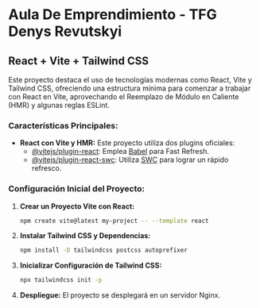 # Aula De Emprendimiento - TFG Denys Revutskyi

## React + Vite + Tailwind CSS

Este proyecto destaca el uso de tecnologías modernas como React, Vite y Tailwind CSS, ofreciendo una estructura mínima para comenzar a trabajar con React en Vite, aprovechando el Reemplazo de Módulo en Caliente (HMR) y algunas reglas ESLint.

### Características Principales:
- **React con Vite y HMR:** Este proyecto utiliza dos plugins oficiales:
  - [@vitejs/plugin-react](https://github.com/vitejs/vite-plugin-react/blob/main/packages/plugin-react/README.md): Emplea [Babel](https://babeljs.io/) para Fast Refresh.
  - [@vitejs/plugin-react-swc](https://github.com/vitejs/vite-plugin-react-swc): Utiliza [SWC](https://swc.rs/) para lograr un rápido refresco.

### Configuración Inicial del Proyecto:

1. **Crear un Proyecto Vite con React:**
    ```bash
    npm create vite@latest my-project -- --template react
    ```
2. **Instalar Tailwind CSS y Dependencias:**
    ```bash
    npm install -D tailwindcss postcss autoprefixer
    ```
3. **Inicializar Configuración de Tailwind CSS:**
    ```bash
    npx tailwindcss init -p
    ```
4. **Despliegue:**
    El proyecto se desplegará en un servidor Nginx.
